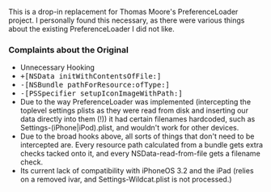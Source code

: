 This is a drop-in replacement for Thomas Moore's PreferenceLoader project.
I personally found this necessary, as there were various things about the existing PreferenceLoader I did not like.

### Complaints about the Original ###
* Unnecessary Hooking
 * <tt>+[NSData initWithContentsOfFile:]</tt>
 * <tt>-[NSBundle pathForResource:ofType:]</tt>
 * <tt>-[PSSpecifier setupIconImageWithPath:]</tt>
* Due to the way PreferenceLoader was implemented (intercepting the toplevel settings plists as they were read from disk and inserting our data directly into them (!)) it had certain filenames hardcoded, such as Settings-(iPhone|iPod).plist, and wouldn't work for other devices.
* Due to the broad hooks above, all sorts of things that don't need to be intercepted are. Every resource path calculated from a bundle gets extra checks tacked onto it, and every NSData-read-from-file gets a filename check.
* Its current lack of compatibility with iPhoneOS 3.2 and the iPad (relies on a removed ivar, and Settings-Wildcat.plist is not processed.)
